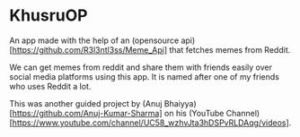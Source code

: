 # KhusruOP

An app made with the help of an (opensource api)[https://github.com/R3l3ntl3ss/Meme_Api] that fetches memes from Reddit.

We can get memes from reddit and share them with friends easily over social media platforms using this app. 
It is named after one of my friends who uses Reddit a lot. 

This was another guided project by (Anuj Bhaiyya) [https://github.com/Anuj-Kumar-Sharma] on his (YouTube Channel)[https://www.youtube.com/channel/UC58_wzhvJta3hDSPvRLDAqg/videos].
